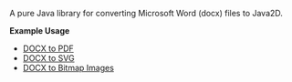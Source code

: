 A pure Java library for converting Microsoft Word (docx) files to Java2D.

**Example Usage**

* [DOCX to PDF](examples/docx-to-pdf)
* [DOCX to SVG](examples/docx-to-image)
* [DOCX to Bitmap Images](examples/docx-to-image)
